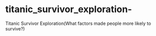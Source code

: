 # titanic_survivor_exploration-
Titanic Survivor Exploration(What factors made people more likely to survive?)
